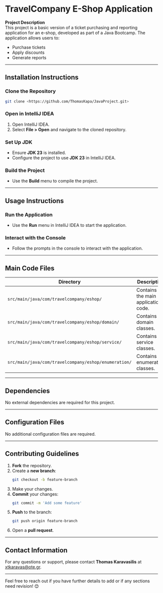 # TravelCompany E-Shop Application

**Project Description**  
This project is a basic version of a ticket purchasing and reporting application for an e-shop, developed as part of a Java Bootcamp. The application allows users to:
- Purchase tickets
- Apply discounts
- Generate reports

---

## Installation Instructions

### Clone the Repository
```bash
git clone <https://github.com/ThomasKapa/JavaProject.git>
```

### Open in IntelliJ IDEA
1. Open IntelliJ IDEA.
2. Select **File > Open** and navigate to the cloned repository.

### Set Up JDK
- Ensure **JDK 23** is installed.
- Configure the project to use **JDK 23** in IntelliJ IDEA.

### Build the Project
- Use the **Build** menu to compile the project.

---

## Usage Instructions

### Run the Application
- Use the **Run** menu in IntelliJ IDEA to start the application.

### Interact with the Console
- Follow the prompts in the console to interact with the application.

---

## Main Code Files

| Directory | Description |
|-----------|-------------|
| `src/main/java/com/travelcompany/eshop/` | Contains the main application code. |
| `src/main/java/com/travelcompany/eshop/domain/` | Contains domain classes. |
| `src/main/java/com/travelcompany/eshop/service/` | Contains service classes. |
| `src/main/java/com/travelcompany/eshop/enumeration/` | Contains enumeration classes. |

---

## Dependencies
No external dependencies are required for this project.

---

## Configuration Files
No additional configuration files are required.

---

## Contributing Guidelines
1. **Fork** the repository.
2. Create a **new branch**:
    ```bash
    git checkout -b feature-branch
    ```
3. Make your changes.
4. **Commit** your changes:
    ```bash
    git commit -m 'Add some feature'
    ```
5. **Push** to the branch:
    ```bash
    git push origin feature-branch
    ```
6. Open a **pull request**.

---

## Contact Information
For any questions or support, please contact **Thomas Karavasilis** at [xtkaravas@ote.gr](mailto:xtkaravas@ote.gr).

---

Feel free to reach out if you have further details to add or if any sections need revision! 😊

